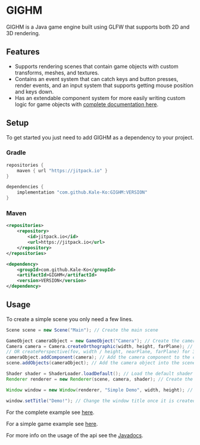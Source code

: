 # GIGHM

GIGHM is a Java game engine built using GLFW that supports both 2D and 3D rendering.

## Features

- Supports rendering scenes that contain game objects with custom transforms, meshes, and textures.
- Contains an event system that can catch keys and button presses, render events, and an input system that supports getting mouse position and keys down.
- Has an extendable component system for more easily writing custom logic for game objects with [complete documentation here](https://gighm.kaleko.ga/docs/).

## Setup

To get started you just need to add GIGHM as a dependency to your project.

### Gradle

```gradle
repositories {
    maven { url "https://jitpack.io" }
}
```

```gradle
dependencies {
    implementation "com.github.Kale-Ko:GIGHM:VERSION"
}
```

### Maven

```xml
<repositories>
    <repository>
        <id>jitpack.io</id>
        <url>https://jitpack.io</url>
    </repository>
</repositories>
```

```xml
<dependency>
    <groupId>com.github.Kale-Ko</groupId>
    <artifactId>GIGHM</artifactId>
    <version>VERSION</version>
</dependency>
```

## Usage

To create a simple scene you only need a few lines.

```java
Scene scene = new Scene("Main"); // Create the main scene

GameObject cameraObject = new GameObject("Camera"); // Create the camera object
Camera camera = Camera.createOrthographic(width, height, farPlane); // Create the 2D camera component
// OR createPerspective(fov, width / height, nearPlane, farPlane) for 3D;
cameraObject.addComponent(camera); // Add the camera component to the camera object
scene.addObjects(cameraObject); // Add the camera object into the scene

Shader shader = ShaderLoader.loadDefault(); // Load the default shader
Renderer renderer = new Renderer(scene, camera, shader); // Create the renderer with the scene, camera, and shader

Window window = new Window(renderer, "Simple Demo", width, height); // Create the window with the render

window.setTitle("Demo!"); // Change the window title once it is created
```

For the complete example see [here](https://github.com/Kale-Ko/GIGHM/blob/master/src/main/java/io/github/kale_ko/gighm/tests/SimpleTest.java).

For a simple game example see [here](https://github.com/Kale-Ko/GIGHM/blob/master/src/main/java/io/github/kale_ko/gighm/tests/SimpleGame.java).

For more info on the usage of the api see the [Javadocs](https://gighm.kaleko.ga/docs/).
